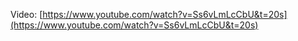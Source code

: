 Video: [https://www.youtube.com/watch?v=Ss6vLmLcCbU&t=20s](https://www.youtube.com/watch?v=Ss6vLmLcCbU&t=20s)

